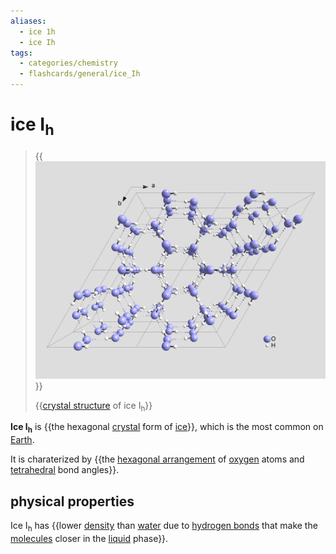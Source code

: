 ```yaml
---
aliases:
  - ice 1h
  - ice Ih
tags:
  - categories/chemistry
  - flashcards/general/ice_Ih
---
```


# ice I<sub>h</sub>

> {{![Structure of ice I<sub>h</sub>](../archives/Wikimedia%20Commons/Cryst%20struct%20ice.png)}}
>
> {{[crystal structure](crystal%20structure.md) of ice I<sub>h</sub>}}

__Ice I<sub>h</sub>__ is {{the hexagonal [crystal](crystal.md) form of [ice](ice.md)}}, which is the most common on [Earth](Earth.md).

It is charaterized by {{the [hexagonal arrangement](hexagonal%20crystal%20family.md) of [oxygen](oxygen.md) atoms and [tetrahedral](tetrahedron.md) bond angles}}.

## physical properties

Ice I<sub>h</sub> has {{lower [density](density.md) than [water](water.md) due to [hydrogen bonds](hydrogen%20bond.md) that make the [molecules](molecule.md) closer in the [liquid](liquid.md) phase}}.
